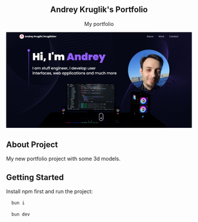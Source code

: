 <h2 align="center">Andrey Kruglik's Portfolio</h3>

  <p align="center">
    My portfolio
    <br />
</p>

<!-- ABOUT THE PROJECT -->
![Alt text](/public/promo.png?raw=true "Promo")

## About Project
<p>
My new portfolio project with some 3d models.
</p>

## Getting Started

Install npm first and run the project:

```sh
  bun i
```

```sh
  bun dev
  ```
